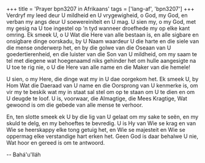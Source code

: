 +++
title = 'Prayer bpn3207 in Afrikaans'
tags = ['lang-af', 'bpn3207']
+++
Verdryf my leed deur U mildheid en U vrygewigheid, o God, my God, en verban my angs deur U soewereiniteit en U mag. U sien my, o my God, met my gesig na U toe ingestel op 'n tyd wanneer droefhede my op elke kant omring. Ek smeek U, o U Wat die Here van alle bestaan is, en alle sigbare en onsigbare dinge oorskadu, by U Naam waardeur U die harte en die siele van die mense onderwerp het, en by die golwe van die Oseaan van U goedertierenheid, en die luister van die Son van U mildheid, om my saam te tel met diegene wat hoegenaamd niks gehinder het om hulle aangesigte na U toe te rig nie, o U die Here van alle name en die Maker van die hemele!

U sien, o my Here, die dinge wat my in U dae oorgekom het. Ek smeek U, by Hom Wat die Daeraad van U name en die Oorsprong van U kenmerke is, om vir my te beskik wat my in staat sal stel om op te staan om U te dien en om U deugde te loof. U is, voorwaar, die Almagtige, die Mees Kragtige, Wat gewoond is om die gebede van alle mense te verhoor.

En, ten slotte smeek ek U by die lig van U gelaat om my sake te seën, en my skuld te delg, en my behoeftes te bevredig. U is Hy van Wie se krag en van Wie se heerskappy elke tong getuig het, en Wie se majesteit en Wie se oppermag elke verstandige hart erken het. Geen God is daar behalwe U nie, Wat hoor en gereed is om te antwoord.

-- Bahá'u'lláh
